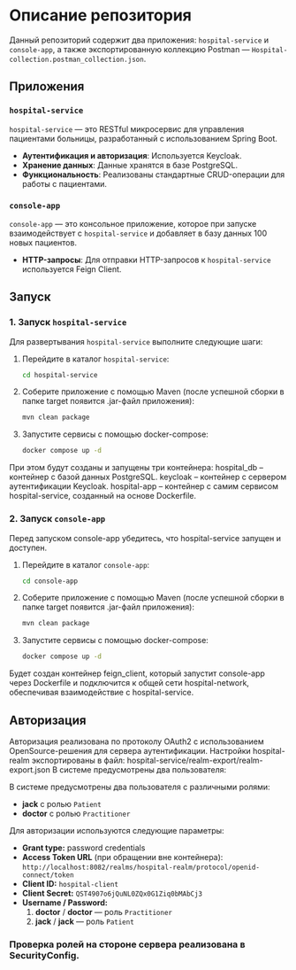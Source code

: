 # Описание репозитория

Данный репозиторий содержит два приложения: `hospital-service` и `console-app`, а также экспортированную коллекцию Postman — `Hospital-collection.postman_collection.json`.

## Приложения

### `hospital-service`
`hospital-service` — это RESTful микросервис для управления пациентами больницы, разработанный с использованием Spring Boot.

- **Аутентификация и авторизация**: Используется Keycloak.
- **Хранение данных**: Данные хранятся в базе PostgreSQL.
- **Функциональность**: Реализованы стандартные CRUD-операции для работы с пациентами.

### `console-app`
`console-app` — это консольное приложение, которое при запуске взаимодействует с `hospital-service` и добавляет в базу данных 100 новых пациентов.

- **HTTP-запросы**: Для отправки HTTP-запросов к `hospital-service` используется Feign Client.

## Запуск

### 1. Запуск `hospital-service`

Для развертывания `hospital-service` выполните следующие шаги:

1. Перейдите в каталог `hospital-service`:
   ```bash
   cd hospital-service
2. Соберите приложение с помощью Maven (после успешной сборки в папке target появится .jar-файл приложения):
   ```bash
   mvn clean package
3. Запустите сервисы с помощью docker-compose:
   ```bash
   docker compose up -d
При этом будут созданы и запущены три контейнера:
hospital_db – контейнер с базой данных PostgreSQL.
keycloak – контейнер с сервером аутентификации Keycloak.
hospital-app – контейнер с самим сервисом hospital-service, созданный на основе Dockerfile.
### 2. Запуск `console-app` 
Перед запуском console-app убедитесь, что hospital-service запущен и доступен.
1. Перейдите в каталог `console-app`:
   ```bash
   cd console-app
2. Соберите приложение с помощью Maven (после успешной сборки в папке target появится .jar-файл приложения):
   ```bash
   mvn clean package
3. Запустите сервисы с помощью docker-compose:
   ```bash
   docker compose up -d
Будет создан контейнер feign_client, который запустит console-app через Dockerfile и подключится к общей сети hospital-network, обеспечивая взаимодействие с hospital-service.

## Авторизация 
Авторизация реализована по протоколу OAuth2 с использованием OpenSource-решения для сервера аутентификации.
Настройки hospital-realm экспортированы в файл: hospital-service/realm-export/realm-export.json
В системе предусмотрены два пользователя:

В системе предусмотрены два пользователя с различными ролями:

- **jack** с ролью `Patient`
- **doctor** с ролью `Practitioner`

Для авторизации используются следующие параметры:
- **Grant type:** password credentials
- **Access Token URL** (при обращении вне контейнера):  
  `http://localhost:8082/realms/hospital-realm/protocol/openid-connect/token`
- **Client ID:** `hospital-client`  
- **Client Secret:** `QST4907o6jQuNL0ZQx0G1Ziq0bMAbCj3`
- **Username / Password:**
   1. **doctor** / **doctor** — роль `Practitioner`
   2. **jack** / **jack** — роль `Patient`

### Проверка ролей на стороне сервера реализована в SecurityConfig.
   
